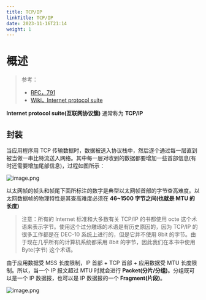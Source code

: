 ```yaml
---
title: TCP/IP
linkTitle: TCP/IP
date: 2023-11-16T21:14
weight: 1
---
```


# 概述

> 参考：
> 
> - [RFC，791](https://datatracker.ietf.org/doc/html/rfc791)
> - [Wiki，Internet protocol suite](https://en.wikipedia.org/wiki/Internet_protocol_suite)

**Internet protocol suite(互联网协议簇)** 通常称为 **TCP/IP**

## 封装

当应用程序用 TCP 传输数据时，数据被送入协议栈中，然后逐个通过每一层直到被当做一串比特流送入网络。其中每一层对收到的数据都要增加一些首部信息(有时还需要增加尾部信息)，过程如图所示：

![image.png](https://notes-learning.oss-cn-beijing.aliyuncs.com/oc8ill/1628821300980-52f384b2-d2c9-4227-a1c5-6481d6cbf20e.png)

以太网帧的帧头和帧尾下面所标注的数字是典型以太网帧首部的字节查高难度。以太网数据帧的物理特性是其查高难度必须在 **46~1500 字节之间(也就是 MTU 的长度)**

> 注意：所有的 Internet 标准和大多数有关 TCP/IP 的书都使用 octe 这个术语来表示字节。使用这个过分雕琢的术语是有历史原因的，因为 TCP/IP 的很多工作都是在 DEC-10 系统上进行的，但是它并不使用 8bit 的字节。由于现在几乎所有的计算机系统都采用 8bit 的字节，因此我们在本书中使用 Byte(字节) 这个术语。

由于应用数据受 MSS 长度限制，IP 首部 + TCP 首部 + 应用数据受 MTU 长度限制。所以，当一个 IP 报文超过 MTU 时就会进行 **Packet(分片/分组)**。分组既可以是一个 IP 数据报，也可以是 IP 数据报的一个 **Fragment(片段)**。

![image.png](https://notes-learning.oss-cn-beijing.aliyuncs.com/oc8ill/1628821542180-6dae0209-e7ac-494e-b6f3-715ce143c6d5.png)
